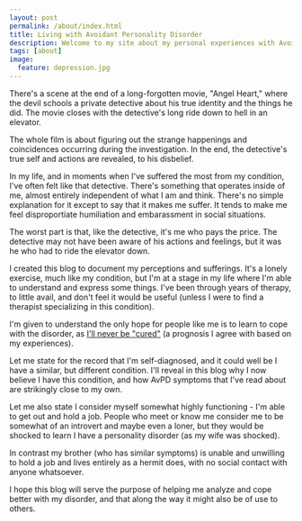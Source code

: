 ```yaml
---
layout: post
permalink: /about/index.html
title: Living with Avoidant Personality Disorder
description: Welcome to my site about my personal experiences with Avoidant Personality Disorder (AvPD), a costly and in many cases debilitating condition of one's mental outlook.
tags: [about]
image:
  feature: depression.jpg
---
```


There's a scene at the end of a long-forgotten movie, "Angel Heart," where the devil schools a private detective about his true identity and the things he did. The movie closes with the detective's long ride down to hell in an elevator.

The whole film is about figuring out the strange happenings and coincidences occurring during the investigation. In the end, the detective's true self and actions are revealed, to his disbelief.

In my life, and in moments when I've suffered the most from my condition, I've often felt like that detective. There's something that operates inside of me, almost entirely independent of what I am and think. There's no simple explanation for it except to say that it makes me suffer. It tends to make me feel disproportiate humiliation and embarassment in social situations.

The worst part is that, like the detective, it's me who pays the price. The detective may not have been aware of his actions and feelings, but it was he who had to ride the elevator down.

I created this blog to document my perceptions and sufferings. It's a lonely exercise, much like my condition, but I'm at a stage in my life where I'm able to understand and express some things. I've been through years of therapy, to little avail, and don't feel it would be useful (unless I were to find a therapist specializing in this condition).

I'm given to understand the only hope for people like me is to learn to cope with the disorder, as [I'll never be "cured"](https://en.wikipedia.org/wiki/Avoidant_personality_disorder) (a prognosis I agree with based on my experiences).

Let me state for the record that I'm self-diagnosed, and it could well be I have a similar, but different condition. I'll reveal in this blog why I now believe I have this condition, and how AvPD symptoms that I've read about are strikingly close to my own.

Let me also state I consider myself somewhat highly functioning - I'm able to get out and hold a job. People who meet or know me consider me to be somewhat of an introvert and maybe even a loner, but they would be shocked to learn I have a personality disorder (as my wife was shocked).

In contrast my brother (who has similar symptoms) is unable and unwilling to hold a job and lives entirely as a hermit does, with no social contact with anyone whatsoever.

I hope this blog will serve the purpose of helping me analyze and cope better with my disorder, and that along the way it might also be of use to others.
